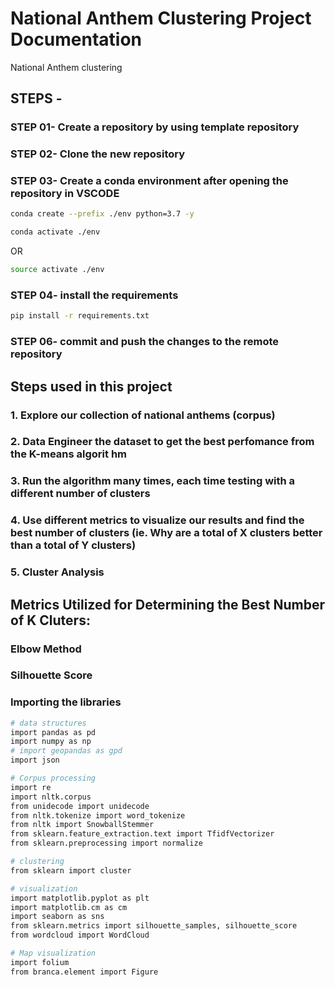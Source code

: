 # National Anthem Clustering Project Documentation
 National Anthem clustering

## STEPS -

### STEP 01- Create a repository by using template repository

### STEP 02- Clone the new repository

### STEP 03- Create a conda environment after opening the repository in VSCODE

```bash
conda create --prefix ./env python=3.7 -y
```

```bash
conda activate ./env
```
OR
```bash
source activate ./env
```

### STEP 04- install the requirements
```bash
pip install -r requirements.txt
```

### STEP 06- commit and push the changes to the remote repository


## Steps used in this project

### 1. Explore our collection of national anthems (corpus)
### 2. Data Engineer the dataset to get the best perfomance from the K-means algorit hm
### 3. Run the algorithm many times, each time testing with a different number of clusters
### 4. Use different metrics to visualize our results and find the best number of clusters (ie. Why are a total of X clusters better than a total of Y clusters)
### 5. Cluster Analysis

## Metrics Utilized for Determining the Best Number of K Cluters:

### Elbow Method
### Silhouette Score


### Importing the libraries
```bash
# data structures
import pandas as pd
import numpy as np
# import geopandas as gpd
import json

# Corpus processing
import re
import nltk.corpus
from unidecode import unidecode
from nltk.tokenize import word_tokenize
from nltk import SnowballStemmer
from sklearn.feature_extraction.text import TfidfVectorizer
from sklearn.preprocessing import normalize

# clustering
from sklearn import cluster

# visualization
import matplotlib.pyplot as plt
import matplotlib.cm as cm
import seaborn as sns
from sklearn.metrics import silhouette_samples, silhouette_score
from wordcloud import WordCloud

# Map visualization
import folium
from branca.element import Figure
```